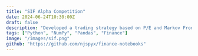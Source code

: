```yaml
---
title: "SIF Alpha Competition"
date: 2024-06-24T10:30:00Z
draft: false
description: "Developed a trading strategy based on P/E and Markov Frontier."
tags: ["Python", "NumPy", "Pandas", "Finance"]
image: "/images/sif.png"
github: "https://github.com/njspyx/finance-notebooks"
---
```

